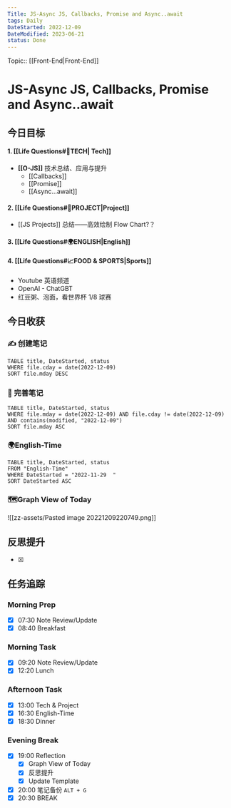 ```yaml
---
Title: JS-Async JS, Callbacks, Promise and Async..await
tags: Daily
DateStarted: 2022-12-09
DateModified: 2023-06-21
status: Done
---
```

Topic:: [[Front-End|Front-End]]

# JS-Async JS, Callbacks, Promise and Async..await

## 今日目标

#### 1. [[Life Questions#🚀TECH| Tech]]

- **[[O-JS]]** 技术总结、应用与提升
  - [[Callbacks]]
  - [[Promise]]
  - [[Async...await]]

#### 2. [[Life Questions#🚀PROJECT|Project]]

- [[JS Projects]] 总结——高效绘制 Flow Chart?？

#### 3. [[Life Questions#🌍ENGLISH|English]]

#### 4. [[Life Questions#📈FOOD & SPORTS|Sports]]

- Youtube 英语频道
- OpenAI - ChatGBT
- 红豆粥、泡面，看世界杯 1/8 球赛

## 今日收获

### ✍️ 创建笔记

```dataview
TABLE title, DateStarted, status
WHERE file.cday = date(2022-12-09)
SORT file.mday DESC
```

### 📝 完善笔记

```dataview
TABLE title, DateStarted, status
WHERE file.mday = date(2022-12-09) AND file.cday != date(2022-12-09) AND contains(modified, "2022-12-09")
SORT file.mday ASC
```

### 🌍English-Time

```dataview
TABLE title, DateStarted, status
FROM "English-Time"
WHERE DateStarted = "2022-11-29  "
SORT DateStarted ASC
```

### 🗺️Graph View of Today

![[zz-assets/Pasted image 20221209220749.png]]

## 反思提升

- [x]

## 任务追踪

### Morning Prep

- [x] 07:30 Note Review/Update
- [x] 08:40 Breakfast

### Morning Task

- [x] 09:20 Note Review/Update
- [x] 12:20 Lunch

### Afternoon Task

- [x] 13:00 Tech & Project
- [x] 16:30 English-Time
- [x] 18:30 Dinner

### Evening Break

- [x] 19:00 Reflection
  - [x] Graph View of Today
  - [x] 反思提升
  - [x] Update Template
- [x] 20:00 笔记备份 `ALT + G`
- [x] 20:30 BREAK
